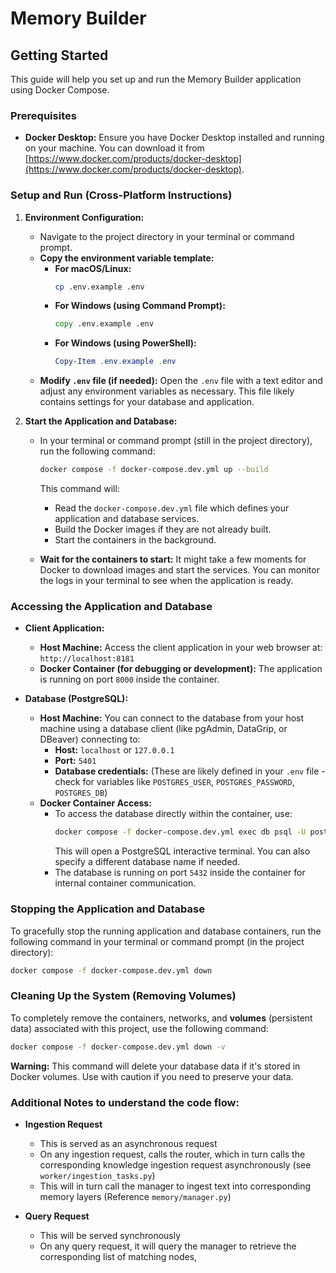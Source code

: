 # Memory Builder

## Getting Started

This guide will help you set up and run the Memory Builder application using Docker Compose.

### Prerequisites

* **Docker Desktop:** Ensure you have Docker Desktop installed and running on your machine. You can download it from [https://www.docker.com/products/docker-desktop](https://www.docker.com/products/docker-desktop).

### Setup and Run (Cross-Platform Instructions)

1. **Environment Configuration:**
   - Navigate to the project directory in your terminal or command prompt.
   - **Copy the environment variable template:**
     - **For macOS/Linux:**
       ```bash
       cp .env.example .env
       ```
     - **For Windows (using Command Prompt):**
       ```cmd
       copy .env.example .env
       ```
     - **For Windows (using PowerShell):**
       ```powershell
       Copy-Item .env.example .env
       ```
   - **Modify `.env` file (if needed):** Open the `.env` file with a text editor and adjust any environment variables as necessary.  This file likely contains settings for your database and application.

2. **Start the Application and Database:**
   - In your terminal or command prompt (still in the project directory), run the following command:
     ```bash
     docker compose -f docker-compose.dev.yml up --build
     ```
     This command will:
     - Read the `docker-compose.dev.yml` file which defines your application and database services.
     - Build the Docker images if they are not already built.
     - Start the containers in the background.

   - **Wait for the containers to start:**  It might take a few moments for Docker to download images and start the services. You can monitor the logs in your terminal to see when the application is ready.

### Accessing the Application and Database

* **Client Application:**
    - **Host Machine:** Access the client application in your web browser at: `http://localhost:8181`
    - **Docker Container (for debugging or development):** The application is running on port `8000` inside the container.

* **Database (PostgreSQL):**
    - **Host Machine:** You can connect to the database from your host machine using a database client (like pgAdmin, DataGrip, or DBeaver) connecting to:
        - **Host:** `localhost` or `127.0.0.1`
        - **Port:** `5401`
        - **Database credentials:**  (These are likely defined in your `.env` file - check for variables like `POSTGRES_USER`, `POSTGRES_PASSWORD`, `POSTGRES_DB`)
    - **Docker Container Access:**
        - To access the database directly within the container, use:
            ```bash
            docker compose -f docker-compose.dev.yml exec db psql -U postgres -d memory_db
            ```
            This will open a PostgreSQL interactive terminal. You can also specify a different database name if needed.
        - The database is running on port `5432` inside the container for internal container communication.

### Stopping the Application and Database

To gracefully stop the running application and database containers, run the following command in your terminal or command prompt (in the project directory):

```bash
docker compose -f docker-compose.dev.yml down
```

### Cleaning Up the System (Removing Volumes)

To completely remove the containers, networks, and **volumes** (persistent data) associated with this project, use the following command:

```bash
docker compose -f docker-compose.dev.yml down -v
```
**Warning:** This command will delete your database data if it's stored in Docker volumes. Use with caution if you need to preserve your data.


### Additional Notes to understand the code flow:

* **Ingestion Request**
  - This is served as an asynchronous request
  - On any ingestion request, calls the router, which in turn calls the corresponding knowledge ingestion request asynchronously (see `worker/ingestion_tasks.py`)
  - This will in turn call the manager to ingest text into corresponding memory layers (Reference `memory/manager.py`) 

* **Query Request**
  - This will be served synchronously
  - On any query request, it will query the manager to retrieve the corresponding list of matching nodes, 
